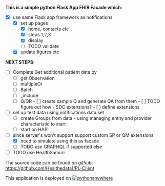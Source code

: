 **This is a simple python Flask App FHIR Facade which:**

- [X] use same Flask app framework as notifications
    - [X] set up pages
        - [X] home, contacts etc
        - [X] steps 1,2,3
        - [X] display
        - [ ] TODO validate
    - [X] update figures etc

**NEXT STEPS:**

- [ ] Complete Get additional patient data by
    - [ ] get Observation
    - [ ] multipleOr
    - [ ] Batch
    - [ ] _include
    - [ ] Q/QR
          - [ ] create sample Q and generate QA from them
                - [ ] TODO figure out how - SDC extensions?
          - [ ] define extensions
- [ ] set up test data using notifications data set
    - [ ] create Groups from data - using managing entity and provider characteristic to start
    - [ ] start on HAPI
- [ ] since server's won't support support custom SP or QM extensions
    - [X] need to simulate using this as facade
    - [ ] TODO use GRAPHQL if supported else

- [ ] TODO use HealthSamuri

The source code can be found on *github*: <https://github.com/Healthedata1/PL-Client>

This application is deployed on [![pythonanywhere](https://www.pythonanywhere.com/static/anywhere/images/PA-logo.svg)](https://www.pythonanywhere.com/)
